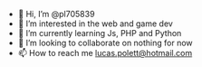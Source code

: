 - 👋 Hi, I’m @pl705839
- 👀 I’m interested in the web and game dev
- 🌱 I’m currently learning Js, PHP and Python
- 💞️ I’m looking to collaborate on nothing for now
- 📫 How to reach me lucas.polett@hotmail.com

<!---
pl705839/pl705839 is a ✨ special ✨ repository because its `README.md` (this file) appears on your GitHub profile.
You can click the Preview link to take a look at your changes.
--->
